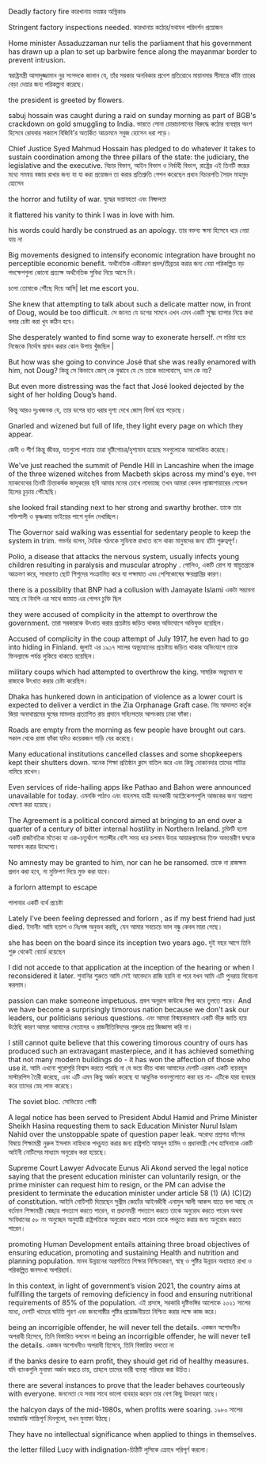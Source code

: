 Deadly factory fire
কারখানায় ভয়ঙ্কর অগ্নিকাণ্ড

Stringent factory inspections needed.
কারখানায় কঠোর/যথাযথ পরিদর্শন প্রয়োজন


Home minister Assaduzzaman nur tells the parliament that his government has drawn up a plan to set up barbwire fence along the mayanmar border to prevent intrusion.

স্বরাষ্ট্রমন্ত্রী আসাদুজ্জামান নুর সংসদকে জানান যে, তাঁর সরকার অনধিকার প্রবেশ প্রতিরোধে মায়ানমার সীমান্তে কাঁটা তারের বেড়া দেয়ার  জন্য পরিকল্পনা করেছে।

the president is greeted by flowers.


sabuj hossain was caught during a raid on sunday morning as part of BGB's crackdown on gold smuggling to India.
ভারতে সোনা চোরাচালানের বিরুদ্ধে কঠোর ব্যবস্থার অংশ হিসেবে রোববার সকালে বিজিবি'র অতর্কিত আক্রমনে সবুজ হোসেন ধরা পড়ে।

Chief Justice Syed Mahmud Hossain has pledged to do whatever it takes to sustain coordination among the three pillars of the state: the judiciary, the legislative and the executive.
বিচার বিভাগ, আইন বিভাগ ও নির্বাহী বিভাগ, রাষ্ট্রের এই তিনটি স্তম্ভের মধ্যে সমন্বয় বজায় রাখার জন্য যা যা করা প্রয়োজন তা করার প্রতিশ্রুতি গেপন করেছেন প্রধান বিচারপতি সৈয়দ মাহমুদ হোসেন

the horror and futility of war.    	যুদ্ধের ভয়াবহতা এবং নিষ্ফলতা

it flattered his vanity to think I was in love with him.


his words could hardly be construed as an apology.
তার বক্তব্য ক্ষমা হিসেবে ধরে নেয়া যায় না


Big movements designed to intensify economic integration have brought no perceptible economic benefit.
অর্থনৈতিক একীকরণ প্রবল/তীব্রতর করার জন্য নেয়া পরিকল্পিত বড় পদক্ষেপগুলা কোনো প্রত্যক্ষ অর্থনৈতিক সুবিধা নিয়ে আসে নি।
	
চলো তোমাকে পৌঁছে দিয়ে আসি|
let me escort you.



She knew that attempting to talk about such a delicate matter now, in front of Doug, would be too difficult.
সে জানত যে ডগের সামনে এখন এমন একটি সূক্ষ্ম ব্যাপার নিয়ে কথা বলার চেষ্টা করা খুব কঠিন হবে।

She desperately wanted to find some way to exonerate herself.
সে মরিয়া হয়ে নিজেকে নির্দোষ প্রমান করার কোন উপায় খুঁজছিল |

But how was she going to convince José that she was really enamored with him, not Doug?
কিন্তু সে কিভাবে জোস্ কে বুঝাবে যে সে তাকে ভালোবাসে, ডাগ কে নয়?

But even more distressing was the fact that José looked dejected by
the sight of her holding Doug’s hand.

কিন্তু আরও দুঃখজনক যে, তার ডগের হাত ধরার দৃশ্য দেখে জোস্ বিমর্ষ হয়ে পড়েছে।

Gnarled and wizened but full of life, they light every page on which they appear.

জেদী ও শীর্ণ কিন্তু জীবন্ত, যতগুলো পাতায় তারা দৃষ্টিগোচর/দৃশ্যমান হয়েছে সবগুলোকে আলোকিত করেছে।

We've just reached the summit of Pendle Hill in Lancashire when the image of the three wizened witches from Macbeth skips across my mind's eye.
যখন ম্যাকবেথের তিনটি চিত্তাকর্ষক জাদুকরের ছবি আমার মনের চোখে লাফাচ্ছে তখন আমরা কেবল ল্যাঙ্কাশায়ারের পেন্ডেল হিলের চূড়ায় পৌঁছেছি।


she looked frail standing next to her strong and swarthy brother.
তাকে তার শক্তিশালী ও কৃষ্ণকায় ভাইয়ের পাশে দুর্বল দেখাচ্ছিল।

The Governor said walking was essential for sedentary people to keep the system in trim.
গভর্নর বলেন, দৈহিক গঠনকে সুবিন্যস্ত রাখতে বসে থাকা মানুষদের জন্য হাঁটা গুরুত্বপূর্ণ।

Polio, a disease that attacks the nervous system, usually infects young children resulting in paralysis and muscular atrophy .
পোলিও, একটি রোগ যা স্নায়ুতন্ত্রকে আক্রমণ করে, সাধারণত ছোট শিশুদের সংক্রামিত করে যা পক্ষাঘাত এবং পেশিকোষের ক্ষয়প্রাপ্তির কারণ।


there is a possiblity that BNP had a collusion with Jamayate Islami
একটা সম্ভাবনা আছে যে বিনপি এর সাথে জামাত এর গোপন চুক্তি ছিল

they were accused of complicity in the attempt to overthrow the government.
তারা সরকারকে উৎখাত করার প্রচেষ্টায় জড়িত থাকার অভিযোগে অভিযুক্ত হয়েছিল।

Accused of complicity in the coup attempt of July 1917, he even had to go into hiding in Finland.
জুলাই এর ১৯১৭ সালের অভ্যুত্থানের প্রচেষ্টায় জড়িত থাকার অভিযোগে তাকে ফিনল্যান্ডে পর্যন্ত লুকিয়ে থাকতে হয়েছিল।

military coups which had attempted to overthrow the king.
সামরিক অভ্যুত্থান যা রাজাকে উৎখাত করার চেষ্টা করেছিল।

Dhaka has hunkered down in anticipation of violence as a lower court is expected to deliver a  verdict in the Zia Orphanage Graft case.
নিম্ন আদালত কর্তৃক জিয়া অনাথাশ্রমের ঘুষের মামলার প্রত্যাশিত রায় প্রদানে সহিংসতার আশংকায় ঢাকা ফাঁকা।


Roads are empty from the morning as few people have brought out cars. 
সকাল থেকে রাস্তা ফাঁকা যদিও কয়েকজন গাড়ি বের করেছে।

Many educational institutions cancelled classes and some shopkeepers kept their shutters down.
অনেক শিক্ষা প্রতিষ্ঠান ক্লাস বাতিল করে এবং কিছু দোকানদার তাদের শাটার নামিয়ে রাখেন।

Even services of ride-hailing apps like Pathao and Bahon were announced unavailable for today.
এমনকি পাঠাও এবং বাহনসহ যাত্রী বহনকারী অ্যাপ্লিকেশনগুলি আজকের জন্য অপ্রাপ্য ঘোষণা করা হয়েছে।




The Agreement is a political concord aimed at bringing to an end over a quarter of a century of bitter internal hostility in Northern Ireland.
চুক্তিটি হলো একটি রাজনৈতিক মতৈক্য যা এক-চতুর্থাংশ শতাব্দীর বেশি সময় ধরে চলমান উত্তর আয়ারল্যান্ডের তিক্ত অভ্যন্তরীণ দ্বন্দ্বকে অবসান করার উদ্দেশ্যে।


No amnesty may be granted to him, nor can he be ransomed.
তাকে না রাজক্ষম প্রদান করা হবে, না মুক্তিপণ দিয়ে মুক্ত করা যাবে।

a forlorn attempt to escape

পালাবার একটি ব্যর্থ প্রচেষ্টা


Lately I've been feeling depressed and forlorn , as if my best friend had just died.
ইদানীং আমি হতাশ ও নিঃসঙ্গ অনুভব করছি, যেন আমার সবচেয়ে ভাল বন্ধু কেবল মারা গেছে।


she has been on the board since its inception two years ago.
দুই বছর আগে তিনি শুরু থেকেই বোর্ডে রয়েছেন

I did not accede to that application at the inception of the hearing or when I reconsidered it later.
শুনানির শুরুতে আমি সেই আবেদনে রাজি হয়নি বা পরে যখন আমি এটি পুনরায় বিবেচনা করলাম।


passion can make someone impetuous.
প্রবল অনুরাগ কাউকে ক্ষিপ্র করে তুলতে পারে।
And we have become a surprisingly timorous nation because we don't ask our leaders, our politicians serious questions.
এবং আমরা বিস্ময়করভাবে একটি ভীরু জাতি হয়ে উঠেছি কারণ আমরা আমাদের নেতাদের ও রাজনীতিবিদদের গুরুতর প্রশ্ন জিজ্ঞাসা করি না।

I still cannot quite believe that this cowering timorous country of ours has produced such an extravagant masterpiece, and it has achieved something that not many modern buildings do - it has won the affection of those who use it.
আমি এখনো পুরোপুরি বিশ্বাস করতে পারছি না যে ভয়ে ভীত থাকা আমাদের দেশটি এরকম একটি ব্যয়বহুল মাস্টারপিস তৈরী করেছে, এবং এটি এমন কিছু অর্জন করেছে যা আধুনিক ভবনগুলোতে করা হয় না- এটিকে যারা ব্যবহার করে তাদের স্নেহ লাভ করেছে।

The soviet bloc. সোভিয়েত গোষ্ঠী

A legal notice has been served to President Abdul Hamid and Prime Minister Sheikh Hasina requesting them to sack Education Minister Nurul Islam Nahid over the unstoppable spate of question paper leak.
অরোধ্য প্রশ্নপত্র ফাঁসের বিষয়ে শিক্ষামন্ত্রী নুরুল ইসলাম নাহিদকে পদচু্যত  করার জন্য রাষ্ট্রপতি আবদুল হামিদ ও প্রধানমন্ত্রী শেখ হাসিনাকে একটি আইনী নোটিসের মাধ্যমে অনুরোধ করা হয়েছে।

Supreme Court Lawyer Advocate Eunus Ali Akond served the legal notice saying that the present education minister can voluntarily resign, or the prime minister can request him to resign, or the PM can advise the president to terminate the education minister under article 58 (1) (A) (C)(2) of constitution.
আইনি নোটিশটি দিয়েছেন সুপ্রীম কোর্টের আইনজীবী এনামুল আলী আকন্দ যাতে বলা আছে যে বর্তমান শিক্ষামন্ত্রী স্বেচ্ছায় পদত্যাগ করতে পারেন, বা প্রধানমন্ত্রী পদত্যাগ করতে তাকে অনুরোধ করতে পারেন অথবা সংবিধানের ৫৮ নং অনুচ্ছেদ অনুযায়ী রাষ্ট্রপতিকে অনুরোধ করতে পারেন তাকে পদচ্যুত করার জন্য অনুরোধ করতে পারেন।

promoting Human Development entails attaining three broad objectives of ensuring education, promoting and sustaining Health and nutrition and planning population.
মানব উন্নয়নের অগ্রগতিতে শিক্ষার নিশ্চিতকরণ, স্বাস্থ ও পুষ্টির উন্নয়ন অব্যাহত রাখা ও পরিকল্পিত জনসংখা অপরিহার্য।


In this context, in light of government’s vision 2021, the country aims at fulfilling the targets of removing deficiency in food and ensuring nutritional requirements of 85% of the population.
এই প্রসঙ্গে, সরকারি দৃষ্টিভঙ্গির আলোকে ২০২১ সালের মধ্যে, দেশটি খাদ্যের ঘাটতি পূরণ এবং জনগোষ্ঠীর পুষ্টির প্রয়োজনীয়তা নিশ্চিত করার লক্ষে কাজ করে। 

being an incorrigible offender, he will never tell the details.
একজন অশোধনীও অপরাধী হিসেবে, তিনি বিস্তারিত বলবেন না
being an incorrigible offender, he will never tell the details.
একজন অশোধনীও অপরাধী হিসেবে, তিনি বিস্তারিত বলতো না

if the banks desire to earn profit, they should get rid of healthy measures.
যদি ব্যাংকগুলি মুনাফা অর্জন করতে চায়, তাহলে তাদের ভারী ব্যবস্থা পরিহার করা উচিত।


there are several instances to prove that the leader behaves courteously with everyone.
জননেতা যে সবার সাথে ভালো ব্যবহার করেন তার বেশ কিছু উদাহরণ আছে।

the halcyon days of the mid-1980s, when profits were soaring.
১৯৮০ সালের মাঝামাঝি শান্তিপূর্ণ দিনগুলো, যখন মুনাফা উঠছে।

They have no intellectual significance when applied to things in themselves.



the letter filled Lucy with indignation-চিঠিটি লুসিকে ক্রোধে পরিপূর্ণ করলো।
  
